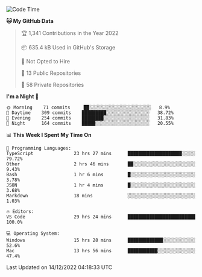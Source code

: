 <!--START_SECTION:waka-->
![Code Time](http://img.shields.io/badge/Code%20Time-3%2C378%20hrs%2033%20mins-blue)

**🐱 My GitHub Data** 

> 🏆 1,341 Contributions in the Year 2022
 > 
> 📦 635.4 kB Used in GitHub's Storage 
 > 
> 🚫 Not Opted to Hire
 > 
> 📜 13 Public Repositories 
 > 
> 🔑 58 Private Repositories  
 > 
**I'm a Night 🦉** 

```text
🌞 Morning    71 commits     ██░░░░░░░░░░░░░░░░░░░░░░░   8.9% 
🌆 Daytime    309 commits    █████████░░░░░░░░░░░░░░░░   38.72% 
🌃 Evening    254 commits    ████████░░░░░░░░░░░░░░░░░   31.83% 
🌙 Night      164 commits    █████░░░░░░░░░░░░░░░░░░░░   20.55%

```


📊 **This Week I Spent My Time On** 

```text
💬 Programming Languages: 
TypeScript               23 hrs 27 mins      ████████████████████░░░░░   79.72% 
Other                    2 hrs 46 mins       ██░░░░░░░░░░░░░░░░░░░░░░░   9.43% 
Bash                     1 hr 6 mins         █░░░░░░░░░░░░░░░░░░░░░░░░   3.78% 
JSON                     1 hr 4 mins         █░░░░░░░░░░░░░░░░░░░░░░░░   3.68% 
Markdown                 18 mins             ░░░░░░░░░░░░░░░░░░░░░░░░░   1.03%

🔥 Editors: 
VS Code                  29 hrs 24 mins      █████████████████████████   100.0%

💻 Operating System: 
Windows                  15 hrs 28 mins      █████████████░░░░░░░░░░░░   52.6% 
Mac                      13 hrs 56 mins      ███████████░░░░░░░░░░░░░░   47.4%

```


 Last Updated on 14/12/2022 04:18:33 UTC
<!--END_SECTION:waka-->

